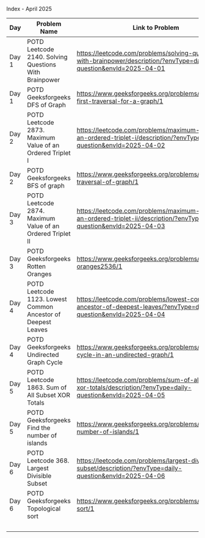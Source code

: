 Index - April 2025

| Day   | Problem Name                                          | Link to Problem                                                                                                      | Notes |
| ----- | ----------------------------------------------------- | -------------------------------------------------------------------------------------------------------------------- | ----- |
| Day 1 | POTD Leetcode 2140. Solving Questions With Brainpower | https://leetcode.com/problems/solving-questions-with-brainpower/description/?envType=daily-question&envId=2025-04-01 | -     |
| Day 1 | POTD Geeksforgeeks DFS of Graph                       | https://www.geeksforgeeks.org/problems/depth-first-traversal-for-a-graph/1                                           | -     |
| Day 2 | POTD Leetcode 2873. Maximum Value of an Ordered Triplet I | https://leetcode.com/problems/maximum-value-of-an-ordered-triplet-i/description/?envType=daily-question&envId=2025-04-02 | -     |
| Day 2 | POTD Geeksforgeeks BFS of graph | https://www.geeksforgeeks.org/problems/bfs-traversal-of-graph/1 | -     |
| Day 3 | POTD Leetcode 2874. Maximum Value of an Ordered Triplet II | https://leetcode.com/problems/maximum-value-of-an-ordered-triplet-ii/description/?envType=daily-question&envId=2025-04-03 | -     |
| Day 3 | POTD Geeksforgeeks Rotten Oranges | https://www.geeksforgeeks.org/problems/rotten-oranges2536/1 | -     |
| Day 4 | POTD Leetcode 1123. Lowest Common Ancestor of Deepest Leaves | https://leetcode.com/problems/lowest-common-ancestor-of-deepest-leaves/?envType=daily-question&envId=2025-04-04 | -     |
| Day 4 | POTD Geeksforgeeks Undirected Graph Cycle | https://www.geeksforgeeks.org/problems/detect-cycle-in-an-undirected-graph/1 | -     |
| Day 5 | POTD Leetcode 1863. Sum of All Subset XOR Totals | https://leetcode.com/problems/sum-of-all-subset-xor-totals/description/?envType=daily-question&envId=2025-04-05  | -     |
| Day 5 | POTD Geeksforgeeks Find the number of islands | https://www.geeksforgeeks.org/problems/find-the-number-of-islands/1 | -     |
| Day 6 | POTD Leetcode 368. Largest Divisible Subset | https://leetcode.com/problems/largest-divisible-subset/description/?envType=daily-question&envId=2025-04-06 | -     |
| Day 6 | POTD Geeksforgeeks Topological sort | https://www.geeksforgeeks.org/problems/topological-sort/1 | -     |
|       |                                                       |                                                                                                                      | -     |
